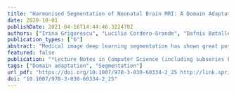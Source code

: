 ```yaml
---
title: "Harmonised Segmentation of Neonatal Brain MRI: A Domain Adaptation Approach"
date: 2020-10-01
publishDate: 2021-04-16T14:44:46.322470Z
authors: ["Irina Grigorescu", "Lucilio Cordero-Grande", "Dafnis Batalle", "A. David Edwards", "Joseph V. Hajnal", "Marc Modat", "Maria Deprez"]
publication_types: ["6"]
abstract: "Medical image deep learning segmentation has shown great potential in becoming an ubiquitous part of the clinical analysis pipeline. However, these methods cannot guarantee high quality predictions when the source and target domains are dissimilar due to different acquisition protocols, or biases in patient cohorts. Recently, unsupervised domain adaptation techniques have shown great potential in alleviating this problem by minimizing the shift between the source and target distributions. In this work, we aim to predict tissue segmentation maps on an unseen dataset, which has both different acquisition parameters and population bias when compared to our training data. We achieve this by investigating two unsupervised domain adaptation (UDA) techniques with the objective of finding the best solution for our problem. We compare the two methods with a baseline fully-supervised segmentation network in terms of cortical thickness measures."
featured: false
publication: "*Lecture Notes in Computer Science (including subseries Lecture Notes in Artificial Intelligence and Lecture Notes in Bioinformatics)*"
tags: ["Domain adaptation", "Segmentation"]
url_pdf: "https://doi.org/10.1007/978-3-030-60334-2_25 http://link.springer.com/10.1007/978-3-030-60334-2_25"
doi: "10.1007/978-3-030-60334-2_25"
---
```


